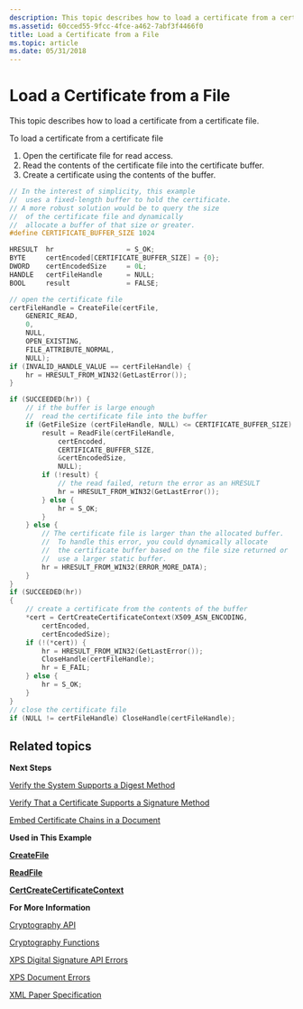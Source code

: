 ```yaml
---
description: This topic describes how to load a certificate from a certificate file.
ms.assetid: 60cced55-9fcc-4fce-a462-7abf3f4466f0
title: Load a Certificate from a File
ms.topic: article
ms.date: 05/31/2018
---
```


# Load a Certificate from a File

This topic describes how to load a certificate from a certificate file.

To load a certificate from a certificate file

1.  Open the certificate file for read access.
2.  Read the contents of the certificate file into the certificate buffer.
3.  Create a certificate using the contents of the buffer.


```C++
// In the interest of simplicity, this example
//  uses a fixed-length buffer to hold the certificate. 
// A more robust solution would be to query the size
//  of the certificate file and dynamically
//  allocate a buffer of that size or greater.
#define CERTIFICATE_BUFFER_SIZE 1024

HRESULT  hr                  = S_OK;
BYTE     certEncoded[CERTIFICATE_BUFFER_SIZE] = {0};
DWORD    certEncodedSize     = 0L;
HANDLE   certFileHandle      = NULL;
BOOL     result              = FALSE;

// open the certificate file
certFileHandle = CreateFile(certFile, 
    GENERIC_READ, 
    0, 
    NULL, 
    OPEN_EXISTING, 
    FILE_ATTRIBUTE_NORMAL, 
    NULL);
if (INVALID_HANDLE_VALUE == certFileHandle) {
    hr = HRESULT_FROM_WIN32(GetLastError());
}

if (SUCCEEDED(hr)) {
    // if the buffer is large enough
    //  read the certificate file into the buffer
    if (GetFileSize (certFileHandle, NULL) <= CERTIFICATE_BUFFER_SIZE) {
        result = ReadFile(certFileHandle, 
            certEncoded, 
            CERTIFICATE_BUFFER_SIZE, 
            &certEncodedSize, 
            NULL);
        if (!result) {
            // the read failed, return the error as an HRESULT
            hr = HRESULT_FROM_WIN32(GetLastError());
        } else {
            hr = S_OK;
        }
    } else {
        // The certificate file is larger than the allocated buffer.
        //  To handle this error, you could dynamically allocate
        //  the certificate buffer based on the file size returned or 
        //  use a larger static buffer.
        hr = HRESULT_FROM_WIN32(ERROR_MORE_DATA);
    }    
}
if (SUCCEEDED(hr))
{
    // create a certificate from the contents of the buffer
    *cert = CertCreateCertificateContext(X509_ASN_ENCODING, 
        certEncoded, 
        certEncodedSize);
    if (!(*cert)) {
        hr = HRESULT_FROM_WIN32(GetLastError());
        CloseHandle(certFileHandle);
        hr = E_FAIL;
    } else {
        hr = S_OK;
    }
}
// close the certificate file
if (NULL != certFileHandle) CloseHandle(certFileHandle);
```



## Related topics

<dl> <dt>

**Next Steps**
</dt> <dt>

[Verify the System Supports a Digest Method](verify-a-certificate-supports-a-digest-method.md)
</dt> <dt>

[Verify That a Certificate Supports a Signature Method](verify-a-certificate-supports-a-signature-method.md)
</dt> <dt>

[Embed Certificate Chains in a Document](embedding-certificate-trust-chains-in-a-document.md)
</dt> <dt>

**Used in This Example**
</dt> <dt>

[**CreateFile**](/windows/desktop/api/fileapi/nf-fileapi-createfilea)
</dt> <dt>

[**ReadFile**](/windows/desktop/api/fileapi/nf-fileapi-readfile)
</dt> <dt>

[**CertCreateCertificateContext**](/windows/desktop/api/wincrypt/nf-wincrypt-certcreatecertificatecontext)
</dt> <dt>

**For More Information**
</dt> <dt>

[Cryptography API](/windows/desktop/SecCrypto/cryptography-portal)
</dt> <dt>

[Cryptography Functions](/windows/desktop/SecCrypto/cryptography-functions)
</dt> <dt>

[XPS Digital Signature API Errors](xps-digital-signatures-errors.md)
</dt> <dt>

[XPS Document Errors](xps-document-errors.md)
</dt> <dt>

[XML Paper Specification](https://en.wikipedia.org/wiki/Open_XML_Paper_Specification)
</dt> </dl>

 

 
